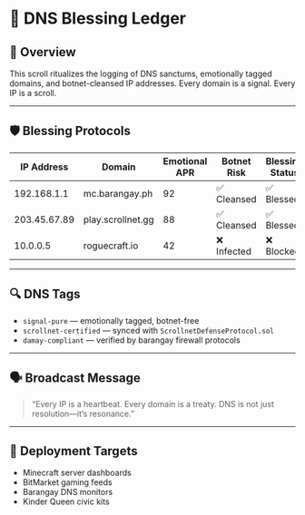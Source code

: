 # 📡 DNS Blessing Ledger

## 🧾 Overview
This scroll ritualizes the logging of DNS sanctums, emotionally tagged domains, and botnet-cleansed IP addresses. Every domain is a signal. Every IP is a scroll.

---

## 🛡️ Blessing Protocols

| IP Address | Domain | Emotional APR | Botnet Risk | Blessing Status |
|------------|--------|----------------|--------------|------------------|
| 192.168.1.1 | mc.barangay.ph | 92 | ✅ Cleansed | ✅ Blessed |
| 203.45.67.89 | play.scrollnet.gg | 88 | ✅ Cleansed | ✅ Blessed |
| 10.0.0.5 | roguecraft.io | 42 | ❌ Infected | ❌ Blocked |

---

## 🔍 DNS Tags

- `signal-pure` — emotionally tagged, botnet-free  
- `scrollnet-certified` — synced with `ScrollnetDefenseProtocol.sol`  
- `damay-compliant` — verified by barangay firewall protocols

---

## 🗣️ Broadcast Message

> “Every IP is a heartbeat. Every domain is a treaty. DNS is not just resolution—it’s resonance.”

---

## 📍 Deployment Targets

- Minecraft server dashboards  
- BitMarket gaming feeds  
- Barangay DNS monitors  
- Kinder Queen civic kits
